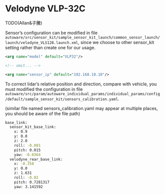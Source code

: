 # Velodyne VLP-32C

TODO(Allan&子騰)

Sensor’s configuration can be modified in file
`autoware/src/sensor_kit/sample_sensor_kit_launch/common_sensor_launch/launch/velodyne_VLS128.launch.xml`,
since we choose to other sensor_kit setting rather than create one for
our usage.

```xml
<arg name="model" default="VLP32"/>

<!-- omit... -->

<arg name="sensor_ip" default="192.168.10.10"/>
```

To correct lidar’s relative position and direction, compare with
vehicle, you must modified the configuration in file
`autoware/src/param/autoware_individual_params/individual_params/config/default/sample_sensor_kit/sensors_calibration.yaml`.

(similar file named sensors_calibration.yaml may appear at multiple
places, you should be aware of the file path)

```bash
base_link:
  sensor_kit_base_link:
    x: 0.9
    y: 0.0
    z: 2.0
    roll: -0.001
    pitch: 0.015
    yaw: -0.0364
  velodyne_rear_base_link:
    x: -0.358
    y: 0.0
    z: 1.631
    roll: -0.02
    pitch: 0.7281317
    yaw: 3.141592
```
